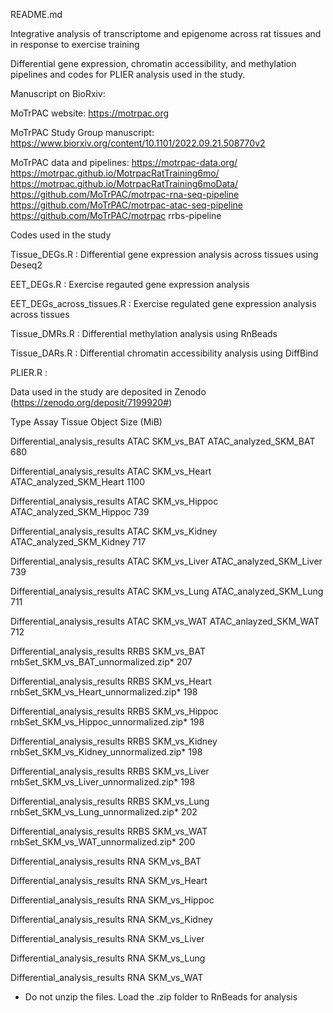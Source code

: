 README.md

Integrative analysis of transcriptome and epigenome across rat tissues and in response to exercise training

Differential gene expression, chromatin accessibility, and methylation pipelines and codes for PLIER analysis used in the study.

Manuscript on BioRxiv:

MoTrPAC website: https://motrpac.org

MoTrPAC Study Group manuscript: https://www.biorxiv.org/content/10.1101/2022.09.21.508770v2

MoTrPAC data and pipelines: 
https://motrpac-data.org/
https://motrpac.github.io/MotrpacRatTraining6mo/
https://motrpac.github.io/MotrpacRatTraining6moData/
https://github.com/MoTrPAC/motrpac-rna-seq-pipeline 
https://github.com/MoTrPAC/motrpac-atac-seq-pipeline 
https://github.com/MoTrPAC/motrpac rrbs-pipeline


Codes used in the study

Tissue_DEGs.R : Differential gene expression analysis across tissues using Deseq2

EET_DEGs.R : Exercise regauted gene expression analysis

EET_DEGs_across_tissues.R : Exercise regulated gene expression analysis across tissues

Tissue_DMRs.R : Differential methylation analysis using RnBeads 

Tissue_DARs.R : Differential chromatin accessibility analysis using DiffBind

PLIER.R : 


Data used in the study are deposited in Zenodo (https://zenodo.org/deposit/7199920#)

Type                    			    Assay   Tissue	  	    Object					                Size (MiB)	

  Differential_analysis_results 		ATAC	  SKM_vs_BAT	  ATAC_analyzed_SKM_BAT			              680	

Differential_analysis_results	  	ATAC	  SKM_vs_Heart	  ATAC_analyzed_SKM_Heart			           1100	

Differential_analysis_results 		ATAC	  SKM_vs_Hippoc	  ATAC_analyzed_SKM_Hippoc		            739	

Differential_analysis_results 		ATAC	  SKM_vs_Kidney	  ATAC_analyzed_SKM_Kidney		            717	

Differential_analysis_results 		ATAC	  SKM_vs_Liver  	ATAC_analyzed_SKM_Liver			            739	

Differential_analysis_results 		ATAC	  SKM_vs_Lung	    ATAC_analyzed_SKM_Lung  		            711

Differential_analysis_results 		ATAC	  SKM_vs_WAT	    ATAC_anlayzed_SKM_WAT			              712	

Differential_analysis_results 		RRBS	  SKM_vs_BAT	    rnbSet_SKM_vs_BAT_unnormalized.zip* 	  207

Differential_analysis_results		  RRBS	  SKM_vs_Heart	  rnbSet_SKM_vs_Heart_unnormalized.zip*	  198

Differential_analysis_results 		RRBS	  SKM_vs_Hippoc	  rnbSet_SKM_vs_Hippoc_unnormalized.zip* 	198

Differential_analysis_results 		RRBS	  SKM_vs_Kidney	  rnbSet_SKM_vs_Kidney_unnormalized.zip*	198	

Differential_analysis_results 		RRBS	  SKM_vs_Liver	  rnbSet_SKM_vs_Liver_unnormalized.zip* 	198

Differential_analysis_results 		RRBS	  SKM_vs_Lung	    rnbSet_SKM_vs_Lung_unnormalized.zip* 	  202

Differential_analysis_results 		RRBS	  SKM_vs_WAT	    rnbSet_SKM_vs_WAT_unnormalized.zip*  	  200	

Differential_analysis_results 		RNA	    SKM_vs_BAT	

Differential_analysis_results		  RNA	    SKM_vs_Heart		

Differential_analysis_results		  RNA	    SKM_vs_Hippoc		

Differential_analysis_results 		RNA	    SKM_vs_Kidney		

Differential_analysis_results		  RNA	    SKM_vs_Liver		

Differential_analysis_results		  RNA	    SKM_vs_Lung		

Differential_analysis_results 		RNA	    SKM_vs_WAT		

* Do not unzip the files. Load the .zip folder to RnBeads for analysis

